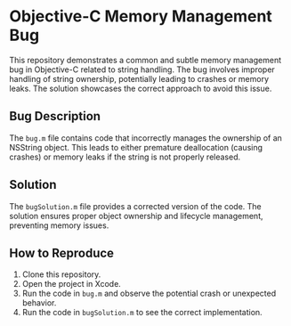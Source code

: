 # Objective-C Memory Management Bug

This repository demonstrates a common and subtle memory management bug in Objective-C related to string handling.  The bug involves improper handling of string ownership, potentially leading to crashes or memory leaks.  The solution showcases the correct approach to avoid this issue.

## Bug Description
The `bug.m` file contains code that incorrectly manages the ownership of an NSString object. This leads to either premature deallocation (causing crashes) or memory leaks if the string is not properly released.

## Solution
The `bugSolution.m` file provides a corrected version of the code. The solution ensures proper object ownership and lifecycle management, preventing memory issues.

## How to Reproduce
1. Clone this repository.
2. Open the project in Xcode.
3. Run the code in `bug.m` and observe the potential crash or unexpected behavior.
4. Run the code in `bugSolution.m` to see the correct implementation.